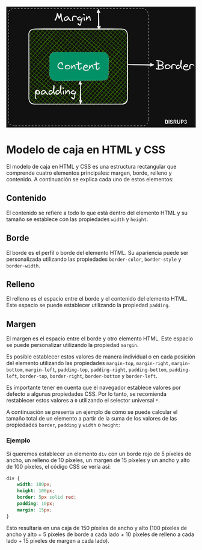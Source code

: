 ![ejemplo](/images/padding.png "pseudoclases y pseudoelementos")
# Modelo de caja en HTML y CSS

El modelo de caja en HTML y CSS es una estructura rectangular que comprende cuatro elementos principales: margen, borde, relleno y contenido. A continuación se explica cada uno de estos elementos:

## Contenido

El contenido se refiere a todo lo que está dentro del elemento HTML y su tamaño se establece con las propiedades `width` y `height`.

## Borde

El borde es el perfil o borde del elemento HTML. Su apariencia puede ser personalizada utilizando las propiedades `border-color`, `border-style` y `border-width`.

## Relleno

El relleno es el espacio entre el borde y el contenido del elemento HTML. Este espacio se puede establecer utilizando la propiedad `padding`.

## Margen

El margen es el espacio entre el borde y otro elemento HTML. Este espacio se puede personalizar utilizando la propiedad `margin`.

Es posible establecer estos valores de manera individual o en cada posición del elemento utilizando las propiedades `margin-top`, `margin-right`, `margin-bottom`, `margin-left`, `padding-top`, `padding-right`, `padding-bottom`, `padding-left`, `border-top`, `border-right`, `border-bottom` y `border-left`.

Es importante tener en cuenta que el navegador establece valores por defecto a algunas propiedades CSS. Por lo tanto, se recomienda restablecer estos valores a `0` utilizando el selector universal `*`.

A continuación se presenta un ejemplo de cómo se puede calcular el tamaño total de un elemento a partir de la suma de los valores de las propiedades `border`, `padding` y `width` o `height`:

### Ejemplo

Si queremos establecer un elemento `div` con un borde rojo de 5 píxeles de ancho, un relleno de 10 píxeles, un margen de 15 píxeles y un ancho y alto de 100 píxeles, el código CSS se vería así:

```css
div {
    width: 100px;
    height: 100px;
    border: 5px solid red;
    padding: 10px;
    margin: 15px;
}
```

Esto resultaría en una caja de 150 píxeles de ancho y alto (100 píxeles de ancho y alto + 5 píxeles de borde a cada lado + 10 píxeles de relleno a cada lado + 15 píxeles de margen a cada lado).